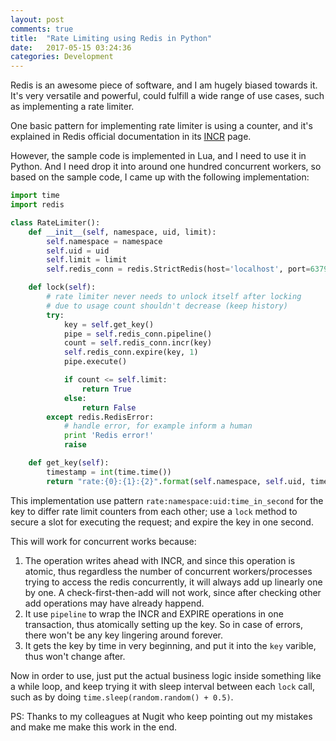 ```yaml
---
layout: post
comments: true
title:  "Rate Limiting using Redis in Python"
date:   2017-05-15 03:24:36
categories: Development
---
```


Redis is an awesome piece of software, and I am hugely biased towards it. It's very versatile and powerful, could fulfill a wide range of use cases, such as implementing a rate limiter.

One basic pattern for implementing rate limiter is using a counter, and it's explained in Redis official documentation in its [INCR](https://redis.io/commands/incr#pattern-rate-limiter) page.

However, the sample code is implemented in Lua, and I need to use it in Python. And I need drop it into around one hundred concurrent workers, so based on the sample code, I came up with the following implementation:

``` python
import time
import redis

class RateLimiter():
    def __init__(self, namespace, uid, limit):
        self.namespace = namespace
        self.uid = uid
        self.limit = limit
        self.redis_conn = redis.StrictRedis(host='localhost', port=6379, db=0)

    def lock(self):
        # rate limiter never needs to unlock itself after locking
        # due to usage count shouldn't decrease (keep history)
        try:
            key = self.get_key()
            pipe = self.redis_conn.pipeline()
            count = self.redis_conn.incr(key)
            self.redis_conn.expire(key, 1)
            pipe.execute()

            if count <= self.limit:
                return True
            else:
                return False
        except redis.RedisError:
            # handle error, for example inform a human
            print 'Redis error!'
            raise

    def get_key(self):
        timestamp = int(time.time())
        return "rate:{0}:{1}:{2}".format(self.namespace, self.uid, timestamp)
```

This implementation use pattern `rate:namespace:uid:time_in_second` for the key to differ rate limit counters from each other; use a `lock` method to secure a slot for executing the request; and expire the key in one second.

This will work for concurrent works because:

1.  The operation writes ahead with INCR, and since this operation is atomic, thus regardless the number of concurrent workers/processes trying to access the redis concurrently, it will always add up linearly one by one. A check-first-then-add will not work, since after checking other add operations may have already happend.
2. It use `pipeline` to wrap the INCR and EXPIRE operations in one transaction, thus atomically setting up the key. So in case of errors, there won't be any key lingering around forever.
3. It gets the key by time in very beginning, and put it into the `key` varible, thus won't change after.

Now in order to use, just put the actual business logic inside something like a while loop, and keep trying it with sleep interval between each `lock` call, such as by doing `time.sleep(random.random() + 0.5)`.

PS: Thanks to my colleagues at Nugit who keep pointing out my mistakes and make me make this work in the end.

